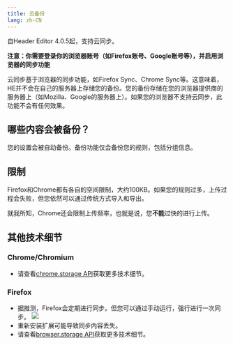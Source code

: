 ```yaml
---
title: 云备份
lang: zh-CN
---
```


自Header Editor 4.0.5起，支持云同步。

**注意：你需要登录你的浏览器账号（如Firefox账号、Google账号等），并启用浏览器的同步功能**

云同步基于浏览器的同步功能，如Firefox Sync、Chrome Sync等。这意味着，HE并不会在自己的服务器上存储您的备份。您的备份存储在您的浏览器提供商的服务器上（如Mozilla、Google的服务器上）。如果您的浏览器不支持云同步，此功能不会有任何效果。

## 哪些内容会被备份？

您的设置会被自动备份。备份功能仅会备份您的规则，包括分组信息。

## 限制

Firefox和Chrome都有各自的空间限制，大约100KB。如果您的规则过多，上传过程会失败，但您依然可以通过传统方式导入和导出。

就我所知，Chrome还会限制上传频率，也就是说，您**不能**过快的进行上传。

## 其他技术细节

### Chrome/Chromium

* 请查看[chrome.storage API](https://developer.chrome.com/extensions/storage#property-sync)获取更多技术细节。

### Firefox

* 据推测，Firefox会定期进行同步。但您可以通过手动运行，强行进行一次同步。
![](https://user-images.githubusercontent.com/886325/41821498-e081fe7e-77e1-11e8-81de-03a09d826cb9.png)
* 重新安装扩展可能导致同步内容丢失。
* 请查看[browser.storage API](https://developer.mozilla.org/en-US/docs/Mozilla/Add-ons/WebExtensions/API/storage)获取更多技术细节。